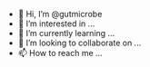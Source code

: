 - 👋 Hi, I’m @gutmicrobe
- 👀 I’m interested in ...
- 🌱 I’m currently learning ...
- 💞️ I’m looking to collaborate on ...
- 📫 How to reach me ...

<!---
gutmicrobe/gutmicrobe is a ✨ special ✨ repository because its `README.md` (this file) appears on your GitHub profile.
You can click the Preview link to take a look at your changes.
--->
